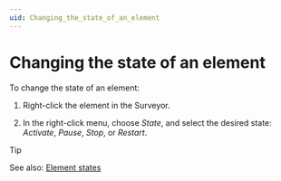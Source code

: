 ```yaml
---
uid: Changing_the_state_of_an_element
---
```


# Changing the state of an element

To change the state of an element:

1. Right-click the element in the Surveyor.

1. In the right-click menu, choose *State*, and select the desired state: *Activate*, *Pause*, *Stop*, or *Restart*.

> [!TIP]
> See also: [Element states](xref:Element_states)
